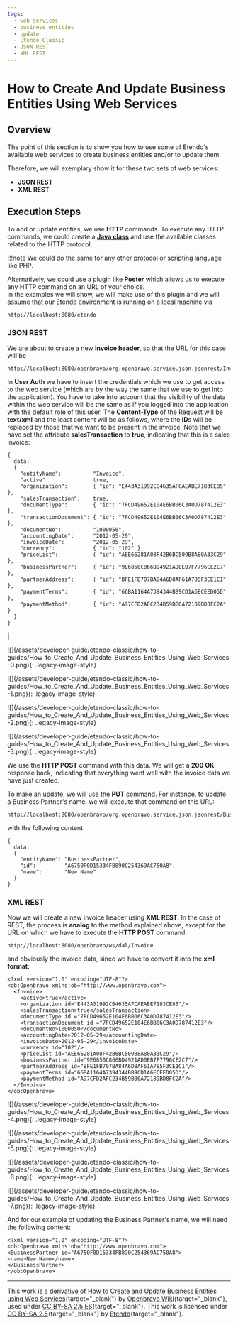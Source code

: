 ```yaml
---
tags:
  - web services
  - business entities
  - update
  - Etendo Classic
  - JSON REST
  - XML REST
---
```


#  How to Create And Update Business Entities Using Web Services  
  
##  Overview

The point of this section is to show you how to use some of Etendo's available web services to create business entities and/or to update them.

Therefore, we will exemplary show it for these two sets of web services:

  * **JSON REST**
  * **XML REST**

##  Execution Steps

To add or update entities, we use **HTTP** commands. To execute any HTTP commands, we could create a  [**Java class**](../how-to-guides/how-to-call-an-etendo-webservice-from-java.md) and use the available classes related to the HTTP protocol.  

!!!note
    We could do the same for any other protocol or scripting language like PHP.

Alternatively, we could use a plugin like **Poster** which allows us to execute any HTTP command on an URL of your choice.  
In the examples we will show, we will make use of this plugin and we will assume that our Etendo environment is running on a local machine via
    
    http://localhost:8080/etendo
    

###  JSON REST

We are about to create a new **invoice header**, so that the URL for this case will be
    
    http://localhost:8080/openbravo/org.openbravo.service.json.jsonrest/Invoice
    

In **User Auth** we have to insert the credentials which we use to get access to the web service (which are by the way the same that we use to get into the application). You have to take into account that the visibility of the data within the web service will be the same as if you logged into the application with the default role of this user. The **Content-Type** of the Request will be **text/xml** and the least content will be as follows, where the **ID**s will be replaced by those that we want to be present in the invoice. Note that we have set the attribute **salesTransaction** to **true**, indicating that this is a sales invoice:

    
    
    {
      data: 
      {
        "entityName":          "Invoice",
        "active":              true,
        "organization":        { "id": "E443A31992CB4635AFCAEABE7183CE85" },
        "salesTransaction":    true,
        "documentType":        { "id": "7FCD49652E104E6BB06C3A0D787412E3" },
        "transactionDocument": { "id": "7FCD49652E104E6BB06C3A0D787412E3" },
        "documentNo":          "1000050",
        "accountingDate":      "2012-05-29",
        "invoiceDate":         "2012-05-29",
        "currency":            { "id": "102" },
        "priceList":           { "id": "AEE66281A08F42B6BC509B8A80A33C29" },
        "businessPartner":     { "id": "9E6850C866BD4921AD0EB7F7796CE2C7" },
        "partnerAddress":      { "id": "BFE1FB707BA84A6D8AF61A785F3CE1C1" },
        "paymentTerms":        { "id": "66BA1164A7394344BB9CD1A6ECEED05D" },
        "paymentMethod":       { "id": "A97CFD2AFC234B59BB0A72189BD8FC2A" }
      }
    }

|

![](/assets/developer-guide/etendo-classic/how-to-
guides/How_to_Create_And_Update_Business_Entities_Using_Web_Services-0.png){: .legacy-image-style}

![](/assets/developer-guide/etendo-classic/how-to-
guides/How_to_Create_And_Update_Business_Entities_Using_Web_Services-1.png){: .legacy-image-style}

![](/assets/developer-guide/etendo-classic/how-to-
guides/How_to_Create_And_Update_Business_Entities_Using_Web_Services-2.png){: .legacy-image-style}

![](/assets/developer-guide/etendo-classic/how-to-
guides/How_to_Create_And_Update_Business_Entities_Using_Web_Services-3.png){: .legacy-image-style}

We use the **HTTP POST** command with this data. We will get a **200 OK** response back, indicating that everything went well with the invoice data we have just created.

To make an update, we will use the **PUT** command. For instance, to update a Business Partner's name, we will execute that command on this URL:

    
    http://localhost:8080/openbravo/org.openbravo.service.json.jsonrest/BusinessPartner
    

with the following content:

    
    
    {
      data: 
      {
        "entityName": "BusinessPartner",
        "id":         "A6750F0D15334FB890C254369AC750A8",
        "name":       "New Name"
      }
    }

###  XML REST

Now we will create a new invoice header using **XML REST**. In the case of REST, the process is **analog** to the method explained above, except for the URL on which we have to execute the **HTTP POST** command:
    
    
    http://localhost:8080/openbravo/ws/dal/Invoice
    

and obviously the invoice data, since we have to convert it into the **xml format**:

    
    
    <?xml version="1.0" encoding="UTF-8"?>
    <ob:Openbravo xmlns:ob="http://www.openbravo.com">
      <Invoice>
        <active>true</active>
        <organization id="E443A31992CB4635AFCAEABE7183CE85"/>
        <salesTransaction>true</salesTransaction>
        <documentType id ="7FCD49652E104E6BB06C3A0D787412E3"/>
        <transactionDocument id ="7FCD49652E104E6BB06C3A0D787412E3"/>
        <documentNo>1000050</documentNo>
        <accountingDate>2012-05-29</accountingDate>
        <invoiceDate>2012-05-29</invoiceDate>
        <currency id="102"/>
        <priceList id="AEE66281A08F42B6BC509B8A80A33C29"/>
        <businessPartner id="9E6850C866BD4921AD0EB7F7796CE2C7"/>
        <partnerAddress id="BFE1FB707BA84A6D8AF61A785F3CE1C1"/>
        <paymentTerms id="66BA1164A7394344BB9CD1A6ECEED05D"/>
        <paymentMethod id="A97CFD2AFC234B59BB0A72189BD8FC2A"/>
      </Invoice>
    </ob:Openbravo>


![](/assets/developer-guide/etendo-classic/how-to-
guides/How_to_Create_And_Update_Business_Entities_Using_Web_Services-4.png){: .legacy-image-style}

![](/assets/developer-guide/etendo-classic/how-to-
guides/How_to_Create_And_Update_Business_Entities_Using_Web_Services-5.png){: .legacy-image-style}

![](/assets/developer-guide/etendo-classic/how-to-
guides/How_to_Create_And_Update_Business_Entities_Using_Web_Services-6.png){: .legacy-image-style}

![](/assets/developer-guide/etendo-classic/how-to-
guides/How_to_Create_And_Update_Business_Entities_Using_Web_Services-7.png){: .legacy-image-style}

And for our example of updating the Business Partner's name, we will need the following content:

    
    
    <?xml version="1.0" encoding="UTF-8"?>
    <ob:Openbravo xmlns:ob="http://www.openbravo.com">
    <BusinessPartner id="A6750F0D15334FB890C254369AC750A8">
    <name>New Name</name>
    </BusinessPartner>
    </ob:Openbravo>

---

This work is a derivative of [How to Create and Update Business Entities using Web Services](http://wiki.openbravo.com/wiki/How_to_Create_And_Update_Business_Entities_Using_Web_Services){target="\_blank"} by [Openbravo Wiki](http://wiki.openbravo.com/wiki/Welcome_to_Openbravo){target="\_blank"}, used under [CC BY-SA 2.5 ES](https://creativecommons.org/licenses/by-sa/2.5/es/){target="\_blank"}. This work is licensed under [CC BY-SA 2.5](https://creativecommons.org/licenses/by-sa/2.5/){target="\_blank"} by [Etendo](https://etendo.software){target="\_blank"}.